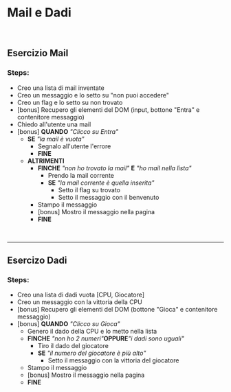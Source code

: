 # Mail e Dadi

<br>

## Esercizio Mail
### Steps:
- Creo una lista di mail inventate
- Creo un messaggio e lo setto su "non puoi accedere"
- Creo un flag e lo setto su non trovato
- [bonus] Recupero gli elementi del DOM (input, bottone "Entra" e contenitore messaggio)
- Chiedo all'utente una mail
- [bonus] **QUANDO** _"Clicco su Entra"_
    - **SE** _"la mail è vuota"_
        - Segnalo all'utente l'errore
        - **FINE**
    - **ALTRIMENTI**
        - **FINCHE** _"non ho trovato la mail"_ **E** _"ho mail nella lista"_
            - Prendo la mail corrente
            - **SE** _"la mail corrente è quella inserita"_
                - Setto il flag su trovato
                - Setto il messaggio con il benvenuto
        - Stampo il messaggio
        - [bonus] Mostro il messaggio nella pagina
        - **FINE**


<br>

---

## Esercizo Dadi
### Steps:
- Creo una lista di dadi vuota [CPU, Giocatore]
- Creo un messaggio con la vittoria della CPU
- [bonus] Recupero gli elementi del DOM (bottone "Gioca" e contenitore messaggio)
- [bonus] **QUANDO** _"Clicco su Gioca"_
    - Genero il dado della CPU e lo metto nella lista
    - **FINCHE** _"non ho 2 numeri"_**OPPURE**_"i dadi sono uguali"_
        - Tiro il dado del giocatore
        - **SE** _"il numero del giocatore è più alto"_
            - Setto il messaggio con la vittoria del giocatore
    - Stampo il messaggio
    - [bonus] Mostro il messaggio nella pagina
    - **FINE**
